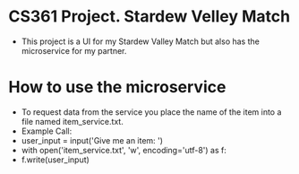 # CS361 Project. Stardew Velley Match
- This project is a UI for my Stardew Valley Match but also has the microservice for my partner.
# How to use the microservice
- To request data from the service you place the name of the item into a file named item_service.txt.
- Example Call:
- user_input = input('Give me an item: ')
- with open('item_service.txt', 'w', encoding='utf-8') as f:
-    f.write(user_input)

